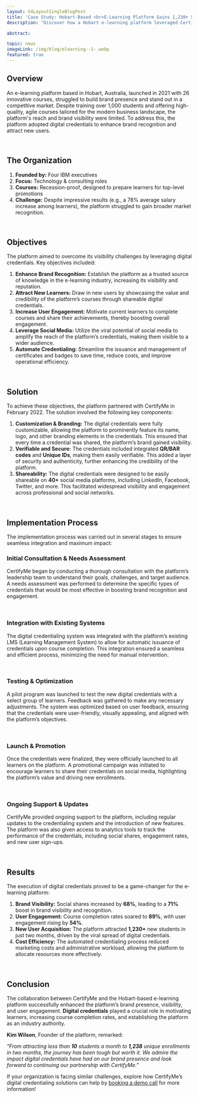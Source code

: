 ```yaml
---
layout: V4LayoutSingleBlogPost
title: 'Case Study: Hobart-Based <br>E-Learning Platform Gains 1,230+ Students and 71% More Brand Visibility'
description: "Discover how a Hobart e-learning platform leveraged CertifyMe digital credentials to attract 1,230+ new students in just two months, boost course completion rates to 89%, and achieve a 71% increase in brand visibility and recognition. Learn the strategies behind their remarkable success!"

abstract: 

topic: news
imageLink: /img/blog/elearning--1-.webp
featured: true
---
```


## Overview
An e-learning platform based in Hobart, Australia, launched in 2021 with 26 innovative courses, struggled to build brand presence and stand out in a competitive market. Despite training over 1,000 students and offering high-quality, agile courses tailored for the modern business landscape, the platform's reach and brand visibility were limited. To address this, the platform adopted digital credentials to enhance brand recognition and attract new users.

<br>

## The Organization
1. **Founded by:** Four IBM executives
2. **Focus:** Technology & consulting roles
3. **Courses:** Recession-proof, designed to prepare learners for top-level promotions
4. **Challenge:** Despite impressive results (e.g., a 78% average salary increase among learners), the platform struggled to gain broader market recognition.

<br>

## Objectives
The platform aimed to overcome its visibility challenges by leveraging digital credentials. Key objectives included:

1. **Enhance Brand Recognition:** Establish the platform as a trusted source of knowledge in the e-learning industry, increasing its visibility and reputation.
2. **Attract New Learners:** Draw in new users by showcasing the value and credibility of the platform’s courses through shareable digital credentials.
3. **Increase User Engagement:** Motivate current learners to complete courses and share their achievements, thereby boosting overall engagement.
4. **Leverage Social Media:** Utilize the viral potential of social media to amplify the reach of the platform’s credentials, making them visible to a wider audience.
5. **Automate Credentialing:** Streamline the issuance and management of certificates and badges to save time, reduce costs, and improve operational efficiency.

<br>

## Solution
To achieve these objectives, the platform partnered with CertifyMe in February 2022. The solution involved the following key components:

1. **Customization & Branding:** The digital credentials were fully customizable, allowing the platform to prominently feature its name, logo, and other branding elements in the credentials. This ensured that every time a credential was shared, the platform’s brand gained visibility.
2. **Verifiable and Secure:** The credentials included integrated **QR/BAR codes** and **Unique IDs**, making them easily verifiable. This added a layer of security and authenticity, further enhancing the credibility of the platform.
3. **Shareability:** The digital credentials were designed to be easily shareable on **40+** social media platforms, including LinkedIn, Facebook, Twitter, and more. This facilitated widespread visibility and engagement across professional and social networks.

<br>

## Implementation Process
The implementation process was carried out in several stages to ensure seamless integration and maximum impact:

### Initial Consultation & Needs Assessment
CertifyMe began by conducting a thorough consultation with the platform’s leadership team to understand their goals, challenges, and target audience. A needs assessment was performed to determine the specific types of credentials that would be most effective in boosting brand recognition and engagement.

<br>

### Integration with Existing Systems
The digital credentialing system was integrated with the platform’s existing LMS (Learning Management System) to allow for automatic issuance of credentials upon course completion. This integration ensured a seamless and efficient process, minimizing the need for manual intervention.

<br>

### Testing & Optimization
A pilot program was launched to test the new digital credentials with a select group of learners. Feedback was gathered to make any necessary adjustments. The system was optimized based on user feedback, ensuring that the credentials were user-friendly, visually appealing, and aligned with the platform’s objectives.

<br>

### Launch & Promotion
Once the credentials were finalized, they were officially launched to all learners on the platform. A promotional campaign was initiated to encourage learners to share their credentials on social media, highlighting the platform’s value and driving new enrollments.

<br>

### Ongoing Support & Updates
CertifyMe provided ongoing support to the platform, including regular updates to the credentialing system and the introduction of new features. The platform was also given access to analytics tools to track the performance of the credentials, including social shares, engagement rates, and new user sign-ups.

<br>

## Results
The execution of digital credentials proved to be a game-changer for the e-learning platform:

1. **Brand Visibility:** Social shares increased by **68%**, leading to a **71%** boost in brand visibility and recognition.
2. **User Engagement:** Course completion rates soared to **89%**, with user engagement rising by **54%**.
3. **New User Acquisition:** The platform attracted **1,230+** new students in just two months, driven by the viral spread of digital credentials.
4. **Cost Efficiency:** The automated credentialing process reduced marketing costs and administrative workload, allowing the platform to allocate resources more effectively.

<br>

## Conclusion
The collaboration between CertifyMe and the Hobart-based e-learning platform successfully enhanced the platform’s brand presence, visibility, and user engagement. **Digital credentials** played a crucial role in motivating learners, increasing course completion rates, and establishing the platform as an industry authority.

**Kim Wilson**, Founder of the platform, remarked:

*"From attracting less than **10** students a month to **1,238** unique enrollments in two months, the journey has been tough but worth it. We admire the impact digital credentials have had on our brand presence and look forward to continuing our partnership with CertifyMe."*


If your organization is facing similar challenges, explore how CertifyMe’s digital credentialing solutions can help by [booking a demo call](https://info.certifyme.online/talk-with-expert) for more information!